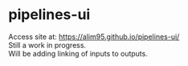 # pipelines-ui
Access site at: https://alim95.github.io/pipelines-ui/ <br />
Still a work in progress. <br />
Will be adding linking of inputs to outputs.
